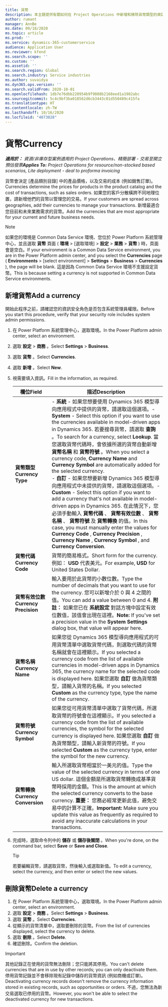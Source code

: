 ```yaml
---
title: 貨幣
description: 本主題提供有關如何在 Project Operations 中新增和移除貨幣類型的資訊。
author: rumant
manager: AnnBe
ms.date: 09/18/2020
ms.topic: article
ms.prod: ''
ms.service: dynamics-365-customerservice
audience: Application User
ms.reviewer: kfend
ms.search.scope: ''
ms.custom: ''
ms.assetid: ''
ms.search.region: Global
ms.search.industry: Service industries
ms.author: suvaidya
ms.dyn365.ops.version: ''
ms.search.validFrom: 2020-10-01
ms.openlocfilehash: 1db7e76dbb220954b9f9088b2168eed1a1902abc
ms.sourcegitcommit: 5c4c9bf3ba018562d6cb3443c01d550489c415fa
ms.translationtype: HT
ms.contentlocale: zh-TW
ms.lasthandoff: 10/16/2020
ms.locfileid: "4073028"
---
```

# <a name="currency"></a><span data-ttu-id="3505c-103">貨幣</span><span class="sxs-lookup"><span data-stu-id="3505c-103">Currency</span></span>

<span data-ttu-id="3505c-104">_**適用於：** 資源/非庫存型案例適用的 Project Operations、精簡部署 - 交易至開立預估發票_</span><span class="sxs-lookup"><span data-stu-id="3505c-104">_**Applies To:** Project Operations for resource/non-stocked based scenarios, Lite deployment - deal to proforma invoicing_</span></span>

<span data-ttu-id="3505c-105">貨幣會決定 [產品類別目錄] 中的產品價格，以及交易的成本 (例如銷售訂單)。</span><span class="sxs-lookup"><span data-stu-id="3505c-105">Currencies determine the prices for products in the product catalog and the cost of transactions, such as sales orders.</span></span> <span data-ttu-id="3505c-106">如果您的客戶分散橫跨不同地理位置，請新增他們的貨幣以管理您的交易。</span><span class="sxs-lookup"><span data-stu-id="3505c-106">If your customers are spread across geographies, add their currencies to manage your transactions.</span></span> <span data-ttu-id="3505c-107">新增最適合您目前和未來業務需求的貨幣。</span><span class="sxs-lookup"><span data-stu-id="3505c-107">Add the currencies that are most appropriate for your current and future business needs.</span></span>  

> [!NOTE]
> <span data-ttu-id="3505c-108">如果您的環境是 Common Data Service 環境、您位於 Power Platform 系統管理中心，並且選取 **貨幣** 頁面 ( **環境** > [選取環境] > **設定** > **業務** > **貨幣** ) 時，頁面會是空白。</span><span class="sxs-lookup"><span data-stu-id="3505c-108">If your environment is a Common Data Service environment, you are in the Power Platform admin center, and you select the **Currencies** page ( **Environments** > [select environment] > **Settings** > **Business** > **Currencies** ), the page will be blank.</span></span> <span data-ttu-id="3505c-109">這是因為 Common Data Service 環境不支援設定貨幣。</span><span class="sxs-lookup"><span data-stu-id="3505c-109">This is because setting a currency is not supported in Common Data Service environments.</span></span>

## <a name="add-a-currency"></a><span data-ttu-id="3505c-110">新增貨幣</span><span class="sxs-lookup"><span data-stu-id="3505c-110">Add a currency</span></span>  
<span data-ttu-id="3505c-111">開始此程序之前，請確認您的資訊安全角色是否包含系統管理員權限。</span><span class="sxs-lookup"><span data-stu-id="3505c-111">Before you start this procedure, verify that your security role includes system admin permissions.</span></span> 

1. <span data-ttu-id="3505c-112">在 Power Platform 系統管理中心，選取環境。</span><span class="sxs-lookup"><span data-stu-id="3505c-112">In the Power Platform admin center, select an environment.</span></span> 
2. <span data-ttu-id="3505c-113">選取 **設定** > **商務** 。</span><span class="sxs-lookup"><span data-stu-id="3505c-113">Select **Settings** > **Business**.</span></span>
3. <span data-ttu-id="3505c-114">選取 **貨幣** 。</span><span class="sxs-lookup"><span data-stu-id="3505c-114">Select **Currencies**.</span></span>  
4. <span data-ttu-id="3505c-115">選取 **新增** 。</span><span class="sxs-lookup"><span data-stu-id="3505c-115">Select **New**.</span></span>  
5. <span data-ttu-id="3505c-116">視需要填入資訊。</span><span class="sxs-lookup"><span data-stu-id="3505c-116">Fill in the information, as required.</span></span>  


   |          <span data-ttu-id="3505c-117">欄位</span><span class="sxs-lookup"><span data-stu-id="3505c-117">Field</span></span>          |                                                                                                                                                                                                                                                                                                                                                                            <span data-ttu-id="3505c-118">描述</span><span class="sxs-lookup"><span data-stu-id="3505c-118">Description</span></span>                                                                                                                                                                                                                                                                                                                                                                            |
   |-------------------------|-------------------------------------------------------------------------------------------------------------------------------------------------------------------------------------------------------------------------------------------------------------------------------------------------------------------------------------------------------------------------------------------------------------------------------------------------------------------------------------------------------------------------------------------------------------------------------------------------------------------------------------------------------------------------------------------------------------------------------------------------------------------|
   |    <span data-ttu-id="3505c-119">**貨幣類型**</span><span class="sxs-lookup"><span data-stu-id="3505c-119">**Currency Type**</span></span>    | <span data-ttu-id="3505c-120">- **系統** - 如果您想要使用 Dynamics 365 模型導向應用程式中提供的貨幣，請選取這個選項。</span><span class="sxs-lookup"><span data-stu-id="3505c-120">- **System** - Select this option if you want to use the currencies available in model-driven apps in Dynamics 365.</span></span> <span data-ttu-id="3505c-121">若要搜尋貨幣，請選取 **查詢** 。</span><span class="sxs-lookup"><span data-stu-id="3505c-121">To search for a currency,  select **Lookup**.</span></span> <span data-ttu-id="3505c-122">當您選取貨幣代碼時，會依據所選的貨幣自動新增 **貨幣名稱** 和 **貨幣符號** 。</span><span class="sxs-lookup"><span data-stu-id="3505c-122">When you select a currency code, **Currency Name** and **Currency Symbol** are automatically added for the selected currency.</span></span><br /><span data-ttu-id="3505c-123">- **自訂** - 如果您想要新增 Dynamics 365 模型導向應用程式中未提供的貨幣，請選取這個選項。</span><span class="sxs-lookup"><span data-stu-id="3505c-123">- **Custom** - Select this option if you want to add a currency that's not available in model-driven apps in Dynamics 365.</span></span> <span data-ttu-id="3505c-124">在此情況下，您必須手動輸入 **貨幣代碼** 、 **貨幣有效位數** 、 **貨幣名稱** 、 **貨幣符號** 及 **貨幣轉換** 的值。</span><span class="sxs-lookup"><span data-stu-id="3505c-124">In this case, you must manually enter the values for **Currency Code** , **Currency Precision** , **Currency Name** , **Currency Symbol** , and **Currency Conversion**.</span></span> |
   |    <span data-ttu-id="3505c-125">**貨幣代碼**</span><span class="sxs-lookup"><span data-stu-id="3505c-125">**Currency Code**</span></span>    |                                                                                                                                                                                                                                                                                                                                            <span data-ttu-id="3505c-126">貨幣的簡易格式。</span><span class="sxs-lookup"><span data-stu-id="3505c-126">Short form for the currency.</span></span> <span data-ttu-id="3505c-127">例如： **USD** 代表美元。</span><span class="sxs-lookup"><span data-stu-id="3505c-127">For example, **USD** for United States Dollar.</span></span>                                                                                                                                                                                                                                                                                                                                            |
   | <span data-ttu-id="3505c-128">**貨幣有效位數**</span><span class="sxs-lookup"><span data-stu-id="3505c-128">**Currency Precision**</span></span>  |                                                                                                                                                                                  <span data-ttu-id="3505c-129">輸入要用於此貨幣的小數位數。</span><span class="sxs-lookup"><span data-stu-id="3505c-129">Type the number of decimals that you want to use for the currency.</span></span>  <span data-ttu-id="3505c-130">您可以新增介於 0 與 4 之間的值。</span><span class="sxs-lookup"><span data-stu-id="3505c-130">You can add a value between 0 and 4.</span></span> <span data-ttu-id="3505c-131">**附註：** 如果您已在 **系統設定** 對話方塊中設定有效位數值，該值會出現在這裡。</span><span class="sxs-lookup"><span data-stu-id="3505c-131">**Note:**  If you've set a precision value in the **System Settings** dialog box, that value will appear here.</span></span>                                                                                                                                                                                  |
   |    <span data-ttu-id="3505c-132">**貨幣名稱**</span><span class="sxs-lookup"><span data-stu-id="3505c-132">**Currency Name**</span></span>    |                                                                                                                                                                                                                                         <span data-ttu-id="3505c-133">如果您從 Dynamics 365 模型導向應用程式的可用貨幣清單中選取貨幣代碼，則選取代碼的貨幣名稱就會在這裡顯示。</span><span class="sxs-lookup"><span data-stu-id="3505c-133">If you selected a currency code from the list of available currencies in model-driven apps in Dynamics 365, the currency name for the selected code is displayed here.</span></span> <span data-ttu-id="3505c-134">如果您選取 **自訂** 做為貨幣類型，請輸入貨幣的名稱。</span><span class="sxs-lookup"><span data-stu-id="3505c-134">If you selected **Custom** as the currency type, type the name of the currency.</span></span>                                                                                                                                                                                                                                          |
   |   <span data-ttu-id="3505c-135">**貨幣符號**</span><span class="sxs-lookup"><span data-stu-id="3505c-135">**Currency Symbol**</span></span>   |                                                                                                                                                                                                                                                                      <span data-ttu-id="3505c-136">如果您從可用貨幣清單中選取了貨幣代碼，所選取貨幣的符號會在這裡顯示。</span><span class="sxs-lookup"><span data-stu-id="3505c-136">If you selected a currency code from the list of available currencies, the symbol for the selected currency is displayed here.</span></span> <span data-ttu-id="3505c-137">如果您選取 **自訂** 做為貨幣類型，請輸入新貨幣的符號。</span><span class="sxs-lookup"><span data-stu-id="3505c-137">If you selected **Custom** as the currency type, enter the symbol for the new currency.</span></span>                                                                                                                                                                                                                                                                       |
   | <span data-ttu-id="3505c-138">**貨幣轉換**</span><span class="sxs-lookup"><span data-stu-id="3505c-138">**Currency Conversion**</span></span> |                                                                                                                                                                                                                                     <span data-ttu-id="3505c-139">輸入所選取貨幣相當於一美元的值。</span><span class="sxs-lookup"><span data-stu-id="3505c-139">Type the value of the selected currency in terms of one US dollar.</span></span> <span data-ttu-id="3505c-140">這個金額是所選取貨幣轉換成基準貨幣時採用的金額。</span><span class="sxs-lookup"><span data-stu-id="3505c-140">This is the amount at which the selected currency converts to the base currency.</span></span> <span data-ttu-id="3505c-141">**重要：** 您務必經常更新此值，避免交易中的計算不正確。</span><span class="sxs-lookup"><span data-stu-id="3505c-141">**Important:**  Make sure you update this value as frequently as required to avoid any inaccurate calculations in your transactions.</span></span>                                                                                                                                                                                                                                      |


6. <span data-ttu-id="3505c-142">完成時，選取命令列中的 **儲存** 或 **儲存後關閉** 。</span><span class="sxs-lookup"><span data-stu-id="3505c-142">When you're done, on the command bar, select **Save** or **Save and Close**.</span></span>  

   > [!TIP]
   >  <span data-ttu-id="3505c-143">若要編輯貨幣，請選取貨幣，然後輸入或選取新值。</span><span class="sxs-lookup"><span data-stu-id="3505c-143">To edit a currency, select the currency, and then enter or select the new values.</span></span>  

## <a name="delete-a-currency"></a><span data-ttu-id="3505c-144">刪除貨幣</span><span class="sxs-lookup"><span data-stu-id="3505c-144">Delete a currency</span></span>  

1. <span data-ttu-id="3505c-145">在 Power Platform 系統管理中心，選取環境。</span><span class="sxs-lookup"><span data-stu-id="3505c-145">In the Power Platform admin center, select an environment.</span></span> 
2. <span data-ttu-id="3505c-146">選取 **設定** > **商務** 。</span><span class="sxs-lookup"><span data-stu-id="3505c-146">Select **Settings** > **Business**.</span></span>
3. <span data-ttu-id="3505c-147">選取 **貨幣** 。</span><span class="sxs-lookup"><span data-stu-id="3505c-147">Select **Currencies**.</span></span>  
4. <span data-ttu-id="3505c-148">從顯示的貨幣清單中，選取要刪除的貨幣。</span><span class="sxs-lookup"><span data-stu-id="3505c-148">From the list of currencies displayed, select the currency to delete.</span></span>  
5. <span data-ttu-id="3505c-149">選取 **刪除** 。</span><span class="sxs-lookup"><span data-stu-id="3505c-149">Select **Delete**.</span></span>  
6. <span data-ttu-id="3505c-150">確認刪除。</span><span class="sxs-lookup"><span data-stu-id="3505c-150">Confirm the deletion.</span></span>  

> [!IMPORTANT]
>  <span data-ttu-id="3505c-151">其他記錄正在使用的貨幣無法刪除；您只能將其停用。</span><span class="sxs-lookup"><span data-stu-id="3505c-151">You can't delete currencies that are in use by other records; you can only deactivate them.</span></span> <span data-ttu-id="3505c-152">停用貨幣記錄並不會移除現有記錄中儲存的貨幣資訊 (例如商機或訂單)。</span><span class="sxs-lookup"><span data-stu-id="3505c-152">Deactivating currency records doesn't remove the currency information stored in existing records, such as opportunities or orders.</span></span> <span data-ttu-id="3505c-153">不過，您無法為新交易選取已停用的貨幣。</span><span class="sxs-lookup"><span data-stu-id="3505c-153">However, you won't be able to select the deactivated currency for new transactions.</span></span>  
